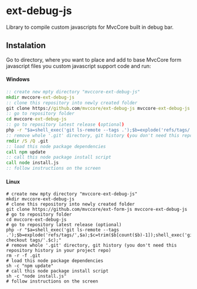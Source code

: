 # ext-debug-js
Library to compile custom javascripts for MvcCore built in debug bar.


## Instalation
Go to directory, where you want to place and add to base MvcCore form javascript files you custom javascript support code and run:
#### Windows
```cmd
:: create new mpty directory "mvccore-ext-debug-js"
mkdir mvccore-ext-debug-js
:: clone this repository into newly created folder
git clone https://github.com/mvccore/ext-debug-js mvccore-ext-debug-js
:: go to repository folder
cd mvccore-ext-debug-js
:: go to repository latest release (optional)
php -r "$a=shell_exec('git ls-remote --tags .');$b=explode('refs/tags/',$a);$c=trim($b[count($b)-1]);shell_exec('git checkout tags/'.$c);"
:: remove whole '.git' directory, git history (you don't need this repository history in your project repo)
rmdir /S /Q .git
:: load this node package dependencies
call npm update
:: call this node package install script
call node install.js
:: follow instructions on the screen
```
#### Linux
```shell
# create new mpty directory "mvccore-ext-debug-js"
mkdir mvccore-ext-debug-js
# clone this repository into newly created folder
git clone https://github.com/mvccore/ext-form-js mvccore-ext-debug-js
# go to repository folder
cd mvccore-ext-debug-js
# go to repository latest release (optional)
php -r "$a=shell_exec('git ls-remote --tags .');$b=explode('refs/tags/',$a);$c=trim($b[count($b)-1]);shell_exec('git checkout tags/'.$c);"
# remove whole '.git' directory, git history (you don't need this repository history in your project repo)
rm -r -f .git
# load this node package dependencies
sh -c "npm update"
# call this node package install script
sh -c "node install.js"
# follow instructions on the screen
```
